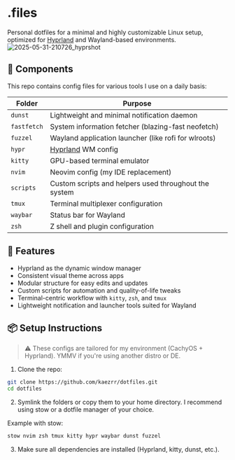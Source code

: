 # .files

Personal dotfiles for a minimal and highly customizable Linux setup, optimized for [Hyprland](https://github.com/hyprwm/Hyprland) and Wayland-based environments.
<br>
![2025-05-31-210726_hyprshot](https://github.com/user-attachments/assets/e1b548ef-a126-4797-b5f1-90ad874f99d0)
## 🧩 Components

This repo contains config files for various tools I use on a daily basis:

| Folder     | Purpose                                                   |
|------------|-----------------------------------------------------------|
| `dunst`    | Lightweight and minimal notification daemon               |
| `fastfetch`| System information fetcher (blazing-fast neofetch)       |
| `fuzzel`   | Wayland application launcher (like rofi for wlroots)     |
| `hypr`     | [Hyprland](https://github.com/hyprwm/Hyprland) WM config |
| `kitty`    | GPU-based terminal emulator                              |
| `nvim`     | Neovim config (my IDE replacement)                       |
| `scripts`  | Custom scripts and helpers used throughout the system     |
| `tmux`     | Terminal multiplexer configuration                       |
| `waybar`   | Status bar for Wayland                                   |
| `zsh`      | Z shell and plugin configuration                         |

## 🚀 Features

- Hyprland as the dynamic window manager
- Consistent visual theme across apps
- Modular structure for easy edits and updates
- Custom scripts for automation and quality-of-life tweaks
- Terminal-centric workflow with `kitty`, `zsh`, and `tmux`
- Lightweight notification and launcher tools suited for Wayland

## 📦 Setup Instructions

> ⚠️ These configs are tailored for my environment (CachyOS + Hyprland). YMMV if you're using another distro or DE.

1. Clone the repo:
```bash
git clone https://github.com/kaezrr/dotfiles.git
cd dotfiles
```

2. Symlink the folders or copy them to your home directory. I recommend using stow or a dotfile manager of your choice.

Example with stow:

```bash
stow nvim zsh tmux kitty hypr waybar dunst fuzzel
```

3. Make sure all dependencies are installed (Hyprland, kitty, dunst, etc.).
